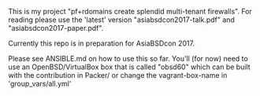 This is my project "pf+rdomains create splendid multi-tenant firewalls".
For reading please use the 'latest' version "asiabsdcon2017-talk.pdf" and
"asiabsdcon2017-paper.pdf".

Currently this repo is in preparation for AsiaBSDcon 2017.

Please see ANSIBLE.md on how to use this so far. You'll (for now)
need to use an OpenBSD/VirtualBox box that is called "obsd60" which
can be built with the contribution in Packer/ or change the vagrant-box-name
in 'group_vars/all.yml'
